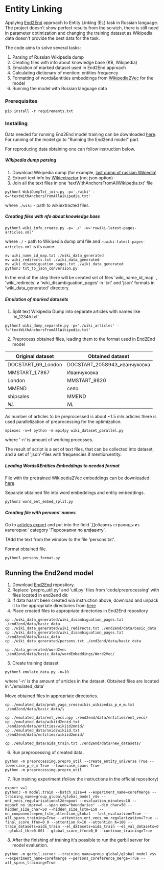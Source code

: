 # Entity Linking

Applying [End2End](https://github.com/dalab/end2end_neural_el) approach to Entity Linking (EL) task in Russian language.
The project doesn't show perfect results from the scratch, there is still need in parameter optimization and changing the training dataset as Wikipedia data doesn't provide the best data for the task.

The code aims to solve several tasks:

1.  Parsing of Russian Wikipedia dump
2.  Creating files with info about knowledge base (KB, Wikipedia)
3.  Emulation of marked dataset used in End2End approach
4.  Calculating dictionary of mention: entities frequency
5.  Formatting of words&entities embeddings from [Wikipedia2Vec](https://wikipedia2vec.github.io/wikipedia2vec/) for the model
6.  Running the model with Russian language data

### Prerequisites

```
pip install -r requirements.txt
```

### Installing

Data needed for running End2End model training can be downloaded [here](https://drive.google.com/drive/folders/19KtVTKnQuF6ZMZ76NJZr2QT_5xHp5Mt6?usp=sharing). For running of the model go to "Running the End2end model" part.

For reproducing data obtaining one can follow instruction below.

##### Wikipedia dump parsing


1.  Download Wikipedia dump (for example, [last dump of russian Wikiedia](http://dumps.wikimedia.org/ruwiki/latest/ruwiki-latest-pages-articles.xml.bz2))
2.   Extract text info by [Wikiextractor](https://github.com/attardi/wikiextractor) (not json option)
3.   Join all the text files in one 'textWithAnchorsFromAllWikipedia.txt' file

```
python3 WikiDumpTxt_join.py -p='./wiki' -o='textWithAnchorsFromAllWikipedia.txt'
```

where `./wiki` - path to wikiextracted files.

##### Creating files with nfo about knowledge base

```
python3 wiki_info_create.py -p='./' -w='ruwiki-latest-pages-articles.xml'
```

where `./` - path to Wikipedia dump xml file and `ruwiki-latest-pages-articles.xml` is its name.

```
mv wiki_name_id_map.txt ./wiki_data_generated
mv wiki_redirects.txt ./wiki_data_generated
mv wiki_disambiguation_pages.txt ./wiki_data_generated
python3 txt_to_json_conversion.py
```

In the end of the step there will be created set of files 'wiki_name_id_map' , 'wiki_redirects' и 'wiki_disambiguation_pages' in 'txt' and 'json' formats in 'wiki_data_generated' directory.

##### Emulation of marked datasets

1.  Split text Wikipedia Dump into separate articles with names like 'id_12345.txt'

```
python3 wiki_dump_separate.py -p='./wiki_articles' -f='textWithAnchorsFromAllWikipedia.txt'
```

2.  Preprocess obtained files, leading them to the format used in End2End model

| Original dataset | Obtained dataset |
| ------ | ------ |
| DOCSTART_69_London | DOCSTART_2058943_иванчуковка |
| MMSTART_17867 | Иванчуковка | 
| London | MMSTART_9820 | 
| MMEND | село| 
| shipsales | MMEND | 
| *NL* | *NL* | 


As number of articles to be preprocessed is about ~1.5 mln articles there is used parallelization of preprocessing for the optimization.

```
mpiexec -n=4 python -m mpi4py wiki_dataset_parallel.py
```

where '-n' is amount of working processes.

The result of script is a set of text files, that can be collected into dataset, and a set of 'json'-files with frequencies if mention:entity.

##### Leading Words&Entities Embeddings to needed format

File with thr pretrained Wikipedia2Vec embeddings can be downloaded [here](http://wikipedia2vec.s3.amazonaws.com/models/ru/2018-04-20/ruwiki_20180420_300d.pkl.bz2). 

Separate obtained file into word embeddings and entity embeddings.

```
python3 word_ent_embed_split.py
```

##### Creating file with persons' names

Go to [articles export](https://ru.wikipedia.org/wiki/%D0%A1%D0%BB%D1%83%D0%B6%D0%B5%D0%B1%D0%BD%D0%B0%D1%8F:%D0%AD%D0%BA%D1%81%D0%BF%D0%BE%D1%80%D1%82) and put into the field 'Добавить страницы из категории:' category 'Персоналии по алфавиту'.

TAdd the text from the window to the file 'persons.txt'.

Format obtained file.

```
python3 persons_format.py
```


## Running the End2end model

1. Download [End2End](https://github.com/dalab/end2end_neural_el) repository. 
2. Replace 'prepro_util.py' and 'util.py' files from 'code/preprocessing' with files located in end2end dir.
3. If data hasn't been created wia instruction above, download and unpack it to the appropriate directories from [here](https://drive.google.com/drive/folders/19KtVTKnQuF6ZMZ76NJZr2QT_5xHp5Mt6?usp=sharing)
4. Place created files to appropriate directories in End2End repository

```
cp ./wiki_data_generated/wiki_disambiguation_pages.txt ./end2end/data/basic_data
cp ./wiki_data_generated/wiki_redirects.txt ./end2end/data/basic_data
cp ./wiki_data_generated/wiki_disambiguation_pages.txt ./end2end/data/basic_data
cp ./wiki_data_generated/persons.txt ./end2end/data/basic_data

cp ./data_generated/word2vec ./end2end/data/basic_data/wordEmbeddings/Word2Vec/
```

5. Create training dataset

```
python3 emulate_data.py -n=10
```

where '-n' is the amount of articles in the dataset. Obtained files are located in './emulated_data'

Move obtained files in appropriate directories.

```
cp ./emulated_data/prob_yago_crosswikis_wikipedia_p_e_m.txt ./end2end/data/basic_data/\

cp ./emulated_data/ent_vecs.npy ./end2end/data/entities/ent_vecs/
cp ./emulated_data/wikiid2nnid.txt ./end2end/data/entities/wikiid2nnid/
cp ./emulated_data/nnid2wikiid.txt ./end2end/data/entities/wikiid2nnid/

cp ./emulated_data/aida_train.txt ./end2end/data/new_datasets/
```

6. Run preprocessing of created data.

```
python -m preprocessing.prepro_util --create_entity_universe True --lowercase_p_e_m True --lowercase_spans True
python -m preprocessing.prepro_util
```

7. Run training experiment (follow the instructions in the official repository)

```
export v=1
python3 -m model.train --batch_size=4 --experiment_name=corefmerge --training_name=group_global/global_model_v$v --ent_vecs_regularization=l2dropout --evaluation_minutes=10 --nepoch_no_imprv=6 --span_emb="boundaries" --dim_char=50 --hidden_size_char=50 --hidden_size_lstm=150 --nn_components=pem_lstm_attention_global --fast_evaluation=True --all_spans_training=True --attention_ent_vecs_no_regularization=True --final_score_ffnn=0_0 --attention_R=10 --attention_K=100 --train_datasets=aida_train --el_datasets=aida_train --el_val_datasets=0 --global_thr=0.001 --global_score_ffnn=0_0 --continue_training=True
```

8. After the finishing of training it's possible to run the gerbil server for model evaluation.
```
python -m gerbil.server --training_name=group_global/global_model_v$v --experiment_name=corefmerge --persons_coreference_merge=True --all_spans_training=True
```


